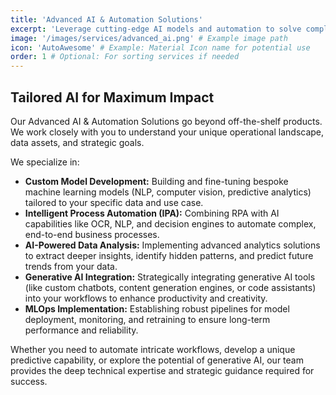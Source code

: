 ```yaml
---
title: 'Advanced AI & Automation Solutions'
excerpt: 'Leverage cutting-edge AI models and automation to solve complex business challenges and unlock new efficiencies.'
image: '/images/services/advanced_ai.png' # Example image path
icon: 'AutoAwesome' # Example: Material Icon name for potential use
order: 1 # Optional: For sorting services if needed
---
```


## Tailored AI for Maximum Impact

Our Advanced AI & Automation Solutions go beyond off-the-shelf products. We work closely with you to understand your unique operational landscape, data assets, and strategic goals. 

We specialize in:

*   **Custom Model Development:** Building and fine-tuning bespoke machine learning models (NLP, computer vision, predictive analytics) tailored to your specific data and use case.
*   **Intelligent Process Automation (IPA):** Combining RPA with AI capabilities like OCR, NLP, and decision engines to automate complex, end-to-end business processes.
*   **AI-Powered Data Analysis:** Implementing advanced analytics solutions to extract deeper insights, identify hidden patterns, and predict future trends from your data.
*   **Generative AI Integration:** Strategically integrating generative AI tools (like custom chatbots, content generation engines, or code assistants) into your workflows to enhance productivity and creativity.
*   **MLOps Implementation:** Establishing robust pipelines for model deployment, monitoring, and retraining to ensure long-term performance and reliability.

Whether you need to automate intricate workflows, develop a unique predictive capability, or explore the potential of generative AI, our team provides the deep technical expertise and strategic guidance required for success.
